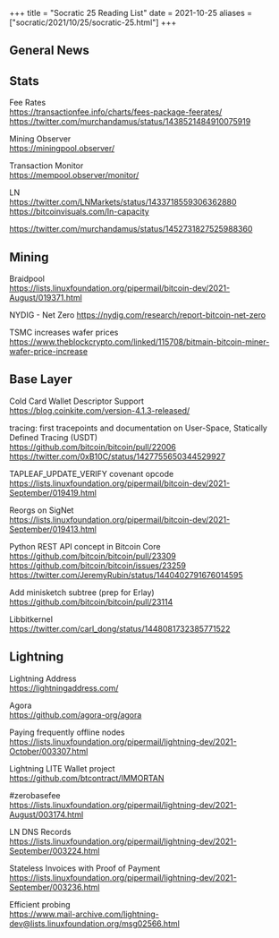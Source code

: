 +++
title =  "Socratic 25 Reading List"
date = 2021-10-25
aliases = ["socratic/2021/10/25/socratic-25.html"]
+++

## General News



## Stats

Fee Rates  
<https://transactionfee.info/charts/fees-package-feerates/>  
<https://twitter.com/murchandamus/status/1438521484910075919>

Mining Observer    
<https://miningpool.observer/>

Transaction Monitor  
<https://mempool.observer/monitor/>

LN  
<https://twitter.com/LNMarkets/status/1433718559306362880>  
<https://bitcoinvisuals.com/ln-capacity>

<https://twitter.com/murchandamus/status/1452731827525988360>

## Mining

Braidpool  
<https://lists.linuxfoundation.org/pipermail/bitcoin-dev/2021-August/019371.html>

NYDIG - Net Zero 
<https://nydig.com/research/report-bitcoin-net-zero>

TSMC increases wafer prices  
<https://www.theblockcrypto.com/linked/115708/bitmain-bitcoin-miner-wafer-price-increase>



## Base Layer

Cold Card Wallet Descriptor Support  
<https://blog.coinkite.com/version-4.1.3-released/>

tracing: first tracepoints and documentation on User-Space, Statically Defined Tracing (USDT)  
<https://github.com/bitcoin/bitcoin/pull/22006>
<https://twitter.com/0xB10C/status/1427755650344529927>

TAPLEAF_UPDATE_VERIFY covenant opcode  
<https://lists.linuxfoundation.org/pipermail/bitcoin-dev/2021-September/019419.html>

Reorgs on SigNet  
<https://lists.linuxfoundation.org/pipermail/bitcoin-dev/2021-September/019413.html>

Python REST API concept in Bitcoin Core  
<https://github.com/bitcoin/bitcoin/pull/23309>  
<https://github.com/bitcoin/bitcoin/issues/23259>  
<https://twitter.com/JeremyRubin/status/1440402791676014595>


Add minisketch subtree (prep for Erlay)  
<https://github.com/bitcoin/bitcoin/pull/23114>

Libbitkernel  
<https://twitter.com/carl_dong/status/1448081732385771522>



## Lightning

Lightning Address  
<https://lightningaddress.com/>

Agora  
<https://github.com/agora-org/agora>

Paying frequently offline nodes  
<https://lists.linuxfoundation.org/pipermail/lightning-dev/2021-October/003307.html>

Lightning LITE Wallet project  
<https://github.com/btcontract/IMMORTAN>

#zerobasefee  
<https://lists.linuxfoundation.org/pipermail/lightning-dev/2021-August/003174.html>

LN DNS Records  
<https://lists.linuxfoundation.org/pipermail/lightning-dev/2021-September/003224.html>

Stateless Invoices with Proof of Payment  
<https://lists.linuxfoundation.org/pipermail/lightning-dev/2021-September/003236.html>

Efficient probing  
<https://www.mail-archive.com/lightning-dev@lists.linuxfoundation.org/msg02566.html>

